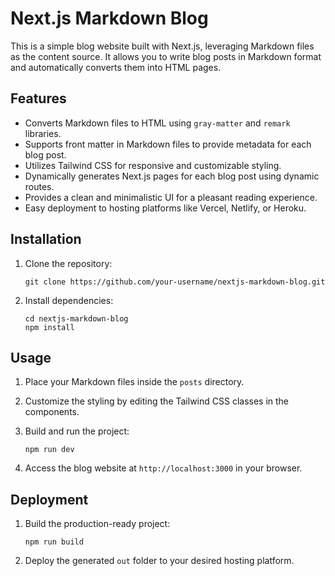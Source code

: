 
# Next.js Markdown Blog

This is a simple blog website built with Next.js, leveraging Markdown files as the content source. It allows you to write blog posts in Markdown format and automatically converts them into HTML pages.

## Features

- Converts Markdown files to HTML using `gray-matter` and `remark` libraries.
- Supports front matter in Markdown files to provide metadata for each blog post.
- Utilizes Tailwind CSS for responsive and customizable styling.
- Dynamically generates Next.js pages for each blog post using dynamic routes.
- Provides a clean and minimalistic UI for a pleasant reading experience.
- Easy deployment to hosting platforms like Vercel, Netlify, or Heroku.

## Installation

1. Clone the repository:

   ```
   git clone https://github.com/your-username/nextjs-markdown-blog.git
   ```

2. Install dependencies:

   ```
   cd nextjs-markdown-blog
   npm install
   ```

## Usage

1. Place your Markdown files inside the `posts` directory.
2. Customize the styling by editing the Tailwind CSS classes in the components.
3. Build and run the project:

   ```
   npm run dev
   ```

4. Access the blog website at `http://localhost:3000` in your browser.

## Deployment

1. Build the production-ready project:

   ```
   npm run build
   ```

2. Deploy the generated `out` folder to your desired hosting platform.
